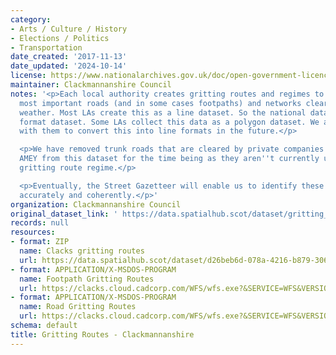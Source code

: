 ```yaml
---
category:
- Arts / Culture / History
- Elections / Politics
- Transportation
date_created: '2017-11-13'
date_updated: '2024-10-14'
license: https://www.nationalarchives.gov.uk/doc/open-government-licence/version/3/
maintainer: Clackmannanshire Council
notes: '<p>Each local authority creates gritting routes and regimes to keep their
  most important roads (and in some cases footpaths) and networks clear come bad winter
  weather. Most LAs create this as a line dataset. So the national dataset is a line
  format dataset. Some LAs collect this data as a polygon dataset. We are working
  with them to convert this into line formats in the future.</p>

  <p>We have removed trunk roads that are cleared by private companies e.g BEAR and
  AMEY from this dataset for the time being as they aren''t currently under the LA
  gritting route regime.</p>

  <p>Eventually, the Street Gazetteer will enable us to identify these routes more
  accurately and coherently.</p>'
organization: Clackmannanshire Council
original_dataset_link: ' https://data.spatialhub.scot/dataset/gritting_routes-cl'
records: null
resources:
- format: ZIP
  name: Clacks gritting routes
  url: https://data.spatialhub.scot/dataset/d26beb6d-078a-4216-b879-306aea2414a2/resource/dd1392e7-8816-4c83-b23c-ec02e6738a2e/download/gritting_routes.zip
- format: APPLICATION/X-MSDOS-PROGRAM
  name: Footpath Gritting Routes
  url: https://clacks.cloud.cadcorp.com/WFS/wfs.exe?&SERVICE=WFS&VERSION=2.0.0&REQUEST=GetFeature&typenames=ns:Gritting_-_Footpath
- format: APPLICATION/X-MSDOS-PROGRAM
  name: Road Gritting Routes
  url: https://clacks.cloud.cadcorp.com/WFS/wfs.exe?&SERVICE=WFS&VERSION=2.0.0&REQUEST=GetFeature&typenames=ns:Gritting_-_Road
schema: default
title: Gritting Routes - Clackmannanshire
---
```

